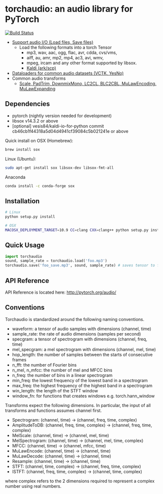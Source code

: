 torchaudio: an audio library for PyTorch
========================================

[![Build Status](https://travis-ci.org/pytorch/audio.svg?branch=master)](https://travis-ci.org/pytorch/audio)

- [Support audio I/O (Load files, Save files)](http://pytorch.org/audio/)
  - Load the following formats into a torch Tensor
    - mp3, wav, aac, ogg, flac, avr, cdda, cvs/vms,
    - aiff, au, amr, mp2, mp4, ac3, avi, wmv,
    - mpeg, ircam and any other format supported by libsox.
    - [Kaldi (ark/scp)](http://pytorch.org/audio/kaldi_io.html)
- [Dataloaders for common audio datasets (VCTK, YesNo)](http://pytorch.org/audio/datasets.html)
- Common audio transforms
  - [Scale, PadTrim, DownmixMono, LC2CL, BLC2CBL, MuLawEncoding, MuLawExpanding](http://pytorch.org/audio/transforms.html)

Dependencies
------------
* pytorch (nightly version needed for development)
* libsox v14.3.2 or above
* [optional] vesis84/kaldi-io-for-python commit cb46cb1f44318a5d04d4941cf39084c5b021241e or above

Quick install on
OSX (Homebrew):
```bash
brew install sox
```
Linux (Ubuntu):
```bash
sudo apt-get install sox libsox-dev libsox-fmt-all
```
Anaconda
```bash
conda install -c conda-forge sox
```

Installation
------------

```bash
# Linux
python setup.py install

# OSX
MACOSX_DEPLOYMENT_TARGET=10.9 CC=clang CXX=clang++ python setup.py install
```

Quick Usage
-----------

```python
import torchaudio
sound, sample_rate = torchaudio.load('foo.mp3')
torchaudio.save('foo_save.mp3', sound, sample_rate) # saves tensor to file
```

API Reference
-------------

API Reference is located here: http://pytorch.org/audio/

Conventions
-----------

Torchaudio is standardized around the following naming conventions.

* waveform: a tensor of audio samples with dimensions (channel, time)
* sample_rate: the rate of audio dimensions (samples per second)
* specgram: a tensor of spectrogram with dimensions (channel, freq, time)
* mel_specgram: a mel spectrogram with dimensions (channel, mel, time)
* hop_length: the number of samples between the starts of consecutive frames
* n_fft: the number of Fourier bins
* n_mel, n_mfcc: the number of mel and MFCC bins
* n_freq: the number of bins in a linear spectrogram
* min_freq: the lowest frequency of the lowest band in a spectrogram
* max_freq: the highest frequency of the highest band in a spectrogram
* win_length: the length of the STFT window
* window_fn: for functions that creates windows e.g. torch.hann_window

Transforms expect the following dimensions. In particular, the input of all transforms and functions assumes channel first.

* Spectrogram: (channel, time) -> (channel, freq, time, complex)
* AmplitudeToDB: (channel, freq, time, complex) -> (channel, freq, time, complex)
* MelScale: (channel, time) -> (channel, mel, time)
* MelSpectrogram: (channel, time) -> (channel, mel, time, complex)
* MFCC: (channel, time) -> (channel, mfcc, time)
* MuLawEncode: (channel, time) -> (channel, time)
* MuLawDecode: (channel, time) -> (channel, time)
* Resample: (channel, time) -> (channel, time)
* STFT: (channel, time, complex) -> (channel, freq, time, complex)
* ISTFT: (channel, freq, time, complex) -> (channel, time, complex)

where complex refers to the 2 dimensions required to represent a complex number using real numbers.
